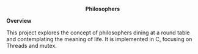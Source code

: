 <p align="center">
  <strong>Philosophers</strong>
</p>
                       

**Overview**


This project explores the concept of philosophers dining at a round table and contemplating the meaning of life. 
It is implemented in C, focusing on Threads and mutex.
